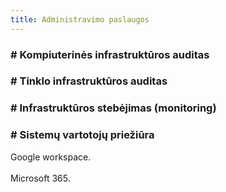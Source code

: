 ```yaml
---
title: Administravimo paslaugos
---
```


### \# Kompiuterinės infrastruktūros auditas


### \# Tinklo infrastruktūros auditas


### \# Infrastruktūros stebėjimas  (monitoring)


### \# Sistemų vartotojų priežiūra

Google workspace.\
\
Microsoft 365.
